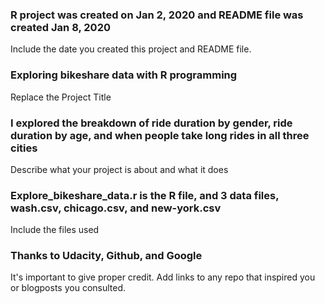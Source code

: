 ### R project was created on Jan 2, 2020 and README file was created Jan 8, 2020
Include the date you created this project and README file.

### Exploring bikeshare data with R programming
Replace the Project Title

### I explored the breakdown of ride duration by gender, ride duration by age, and when people take long rides in all three cities
Describe what your project is about and what it does

### Explore_bikeshare_data.r is the R file, and 3 data files, wash.csv, chicago.csv, and new-york.csv
Include the files used

### Thanks to Udacity, Github, and Google
It's important to give proper credit. Add links to any repo that inspired you or blogposts you consulted.

